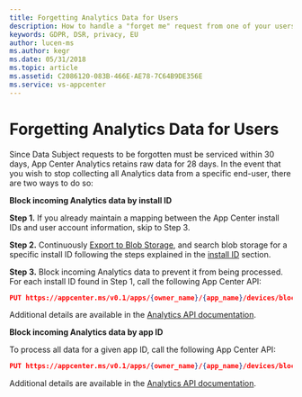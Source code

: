 ```yaml
---
title: Forgetting Analytics Data for Users 
description: How to handle a "forget me" request from one of your users
keywords: GDPR, DSR, privacy, EU
author: lucen-ms
ms.author: kegr
ms.date: 05/31/2018 
ms.topic: article 
ms.assetid: C2086120-083B-466E-AE78-7C64B9DE356E
ms.service: vs-appcenter
---
```


# Forgetting Analytics Data for Users

Since Data Subject requests to be forgotten must be serviced within 30 days, App Center Analytics retains raw data for 28 days. In the event that you wish to stop collecting all Analytics data from a specific end-user, there are two ways to do so:

**Block incoming Analytics data by install ID**

**Step 1.** If you already maintain a mapping between the App Center install IDs and user account information, skip to Step 3.

**Step 2.** Continuously [Export to Blob Storage](~/analytics/export.md), and search blob storage for a specific install ID following the steps explained in the [install ID](~/gdpr/install-id.md) section.

**Step 3.** Block incoming Analytics data to prevent it from being processed. For each install ID found in Step 1, call the following App Center API:

```json
PUT https://appcenter.ms/v0.1/apps/{owner_name}/{app_name}/devices/block_logs/{install_id}
```

Additional details are available in the [Analytics API documentation](https://openapi.appcenter.ms/#/analytics/Devices_BlockLogs).

**Block incoming Analytics data by app ID**

To process all data for a given app ID, call the following App Center API:

```json
PUT https://appcenter.ms/v0.1/apps/{owner_name}/{app_name}/devices/block_logs
```

Additional details are available in the [Analytics API documentation](https://openapi.appcenter.ms/#/analytics/Devices_BlockLogs).
